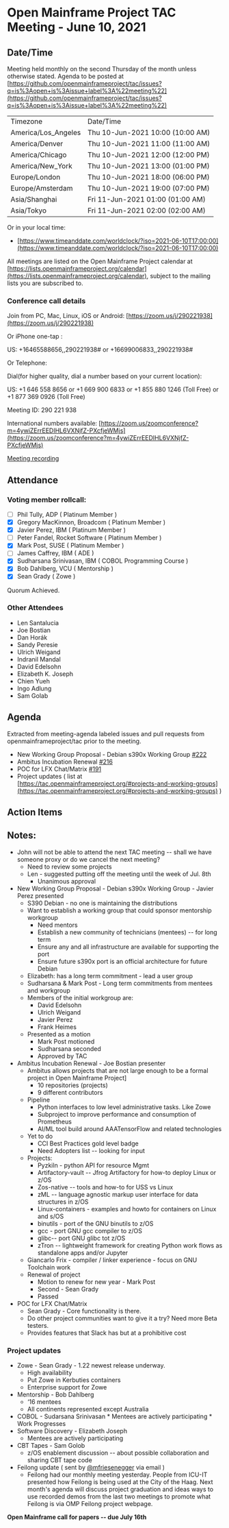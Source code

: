 # Open Mainframe Project TAC Meeting - June 10, 2021


## Date/Time

Meeting held monthly on the second Thursday of the month unless otherwise stated. Agenda to be posted at [https://github.com/openmainframeproject/tac/issues?q=is%3Aopen+is%3Aissue+label%3A%22meeting%22](https://github.com/openmainframeproject/tac/issues?q=is%3Aopen+is%3Aissue+label%3A%22meeting%22)


<table>
  <tr>
   <td>Timezone
   </td>
   <td>Date/Time
   </td>
  </tr>
  <tr>
   <td>America/Los_Angeles
   </td>
   <td>Thu 10-Jun-2021 10:00 (10:00 AM)
   </td>
  </tr>
  <tr>
   <td>America/Denver
   </td>
   <td>Thu 10-Jun-2021 11:00 (11:00 AM)
   </td>
  </tr>
  <tr>
   <td>America/Chicago
   </td>
   <td>Thu 10-Jun-2021 12:00 (12:00 PM)
   </td>
  </tr>
  <tr>
   <td>America/New_York
   </td>
   <td>Thu 10-Jun-2021 13:00 (01:00 PM)
   </td>
  </tr>
  <tr>
   <td>Europe/London
   </td>
   <td>Thu 10-Jun-2021 18:00 (06:00 PM)
   </td>
  </tr>
  <tr>
   <td>Europe/Amsterdam
   </td>
   <td>Thu 10-Jun-2021 19:00 (07:00 PM)
   </td>
  </tr>
  <tr>
   <td>Asia/Shanghai
   </td>
   <td>Fri 11-Jun-2021 01:00 (01:00 AM)
   </td>
  </tr>
  <tr>
   <td>Asia/Tokyo
   </td>
   <td>Fri 11-Jun-2021 02:00 (02:00 AM)
   </td>
  </tr>
</table>


Or in your local time:



*   [https://www.timeanddate.com/worldclock/?iso=2021-06-10T17:00:00](https://www.timeanddate.com/worldclock/?iso=2021-06-10T17:00:00)

All meetings are listed on the Open Mainframe Project calendar at [https://lists.openmainframeproject.org/calendar](https://lists.openmainframeproject.org/calendar), subject to the mailing lists you are subscribed to.


### Conference call details

Join from PC, Mac, Linux, iOS or Android: [https://zoom.us/j/290221938](https://zoom.us/j/290221938)

Or iPhone one-tap :

US: +16465588656,,290221938# or +16699006833,,290221938#

Or Telephone:

Dial(for higher quality, dial a number based on your current location):

US: +1 646 558 8656  or +1 669 900 6833  or +1 855 880 1246 (Toll Free) or +1 877 369 0926 (Toll Free)

Meeting ID: 290 221 938

International numbers available: [https://zoom.us/zoomconference?m=4ywiZErrEEDIHL6VXNjfZ-PXcfjeWMjs](https://zoom.us/zoomconference?m=4ywiZErrEEDIHL6VXNjfZ-PXcfjeWMjs)

[Meeting recording](https://drive.google.com/drive/folders/13tFBM50RIUGw6ZB-kyb0vcDEA1NMvBTB?usp=sharing)


## Attendance


### Voting member rollcall:



- [ ] Phil Tully, ADP ( Platinum Member )
- [x]  Gregory MacKinnon, Broadcom ( Platinum Member )
- [x]  Javier Perez, IBM ( Platinum Member )
- [ ]  Peter Fandel, Rocket Software ( Platinum Member )
- [x]  Mark Post, SUSE ( Platinum Member )
- [ ]  James Caffrey, IBM ( ADE )
- [x]  Sudharsana Srinivasan, IBM ( COBOL Programming Course )
- [x]  Bob Dahlberg, VCU ( Mentorship )
- [x]  Sean Grady ( Zowe )

Quorum Achieved.


### Other Attendees

- Len Santalucia 
- Joe Bostian
- Dan Horák
- Sandy Peresie
- Ulrich Weigand
- Indranil Mandal
- David Edelsohn
- Elizabeth K. Joseph
- Chien Yueh
- Ingo Adlung
- Sam Golab

## Agenda

Extracted from meeting-agenda labeled issues and pull requests from openmainframeproject/tac prior to the meeting.

*   New Working Group Proposal - Debian s390x Working Group [#222](https://github.com/openmainframeproject/tac/issues/222)
*   Ambitus Incubation Renewal [#216](https://github.com/openmainframeproject/tac/issues/216)
*   POC for LFX Chat/Matrix [#191](https://github.com/openmainframeproject/tac/issues/191)
*   Project updates ( list at [https://tac.openmainframeproject.org/#projects-and-working-groups](https://tac.openmainframeproject.org/#projects-and-working-groups) )


## Action Items


## Notes:



*   John will not be able to attend the next TAC meeting -- shall we have someone proxy or do we cancel the next meeting?
    *   Need to review some projects
    *   Len - suggested putting off the meeting until the week of Jul. 8th
        *   Unanimous approval
*   New Working Group Proposal - Debian s390x Working Group - Javier Perez presented
    *   S390 Debian - no one is maintaining the distributions 
    *   Want to establish a working group that could sponsor mentorship workgroup
        *   Need mentors
        *   Establish a new community of technicians (mentees) -- for long term 
        *   Ensure any and all infrastructure are available for supporting the port
        *   Ensure future s390x port is an official architecture for future Debian
    *   Elizabeth: has a long term commitment - lead a user group
    *   Sudharsana & Mark Post - Long term commitments from mentees and workgroup
    *   Members of the initial workgroup are:
        *   David Edelsohn
        *   Ulrich Weigand
        *   Javier Perez
        *   Frank Heimes
    *   Presented as a motion
        *   Mark Post motioned
        *   Sudharsana seconded 
        *   Approved by TAC
*   Ambitus Incubation Renewal - Joe Bostian presenter
    *   Ambitus allows projects that are not large enough to be a formal project in Open Mainframe Project]
        *   10 repositories (projects)
        *   9 different contributors
    *   Pipeline
        *   Python interfaces to low level administrative tasks.  Like Zowe
        *   Subproject to improve performance and consumption of Prometheus
        *   AI/ML tool build around AAATensorFlow and related technologies
    *   Yet to do
        *   CCI Best Practices gold level badge
        *   Need Adopters list -- looking  for input
    *   Projects:
        *   Pyzkiln - python API for resource Mgmt
        *   Artifactory-vault -- Jfrog Artifactory for how-to deploy Linux or z/OS
        *   Zos-native -- tools and how-to for USS vs Linux
        *   zML -- language agnostic markup user interface for data structures in z/OS
        *   Linux-containers - examples and howto for containers on Linux and s/OS
        *   binutils - port of the GNU binutils to z/OS
        *   gcc - port GNU gcc compiler to  z/OS
        *   glibc-- port GNU glibc tot z/OS
        *   zTron -- lightweight framework for creating Python work flows as standalone apps and/or Jupyter
    *   Giancarlo Frix - compiler / linker experience - focus on GNU Toolchain work 
    *   Renewal of project
        *   Motion to renew for new year - Mark Post
        *   Second - Sean Grady
        *   Passed 
*   POC for LFX Chat/Matrix
    *   Sean Grady - Core functionality is there.
    *   Do other project communities want to give it a try?  Need more Beta testers.
    *   Provides features that Slack has but at a prohibitive cost  


### Project updates



*   Zowe - Sean Grady - 1.22 newest release underway.  
    *   High availability
    *   Put Zowe in Kerbuties containers
    *   Enterprise support for Zowe
*   Mentorship - Bob Dahlberg
    *   ‘16 mentees
    *   All continents represented except Australia
*    COBOL - Sudarsana Srinivasan
    *   Mentees are actively participating 
    *   Work Progresses
*   Software Discovery - Elizabeth Joseph
    *   Mentees are actively participating 
*   CBT Tapes - Sam Golob
    *   z/OS enablement discussion -- about possible collaboration and sharing CBT tape code
*   Feilong update ( sent by [@mfriesenegger](https://github.com/mfriesenegger) via email )
    *   Feilong had our monthly meeting yesterday. People from ICU-IT presented how Feilong is being used at the City of the Haag. Next month's agenda will discuss project graduation and ideas ways to use recorded demos from the last two meetings to promote what Feilong is via OMP Feilong project webpage.

**Open Mainframe call for papers -- due July 16th**
